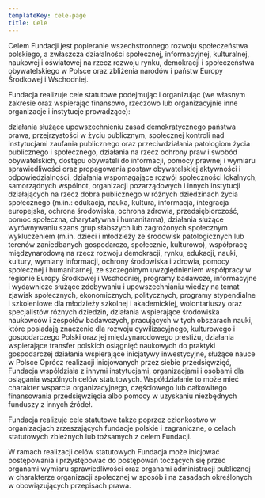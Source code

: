 ```yaml
---
templateKey: cele-page
title: Cele
---
```

Celem Fundacji jest popieranie wszechstronnego rozwoju społeczeństwa polskiego, a zwłaszcza działalności społecznej, informacyjnej, kulturalnej, naukowej i oświatowej na rzecz rozwoju rynku, demokracji i społeczeństwa obywatelskiego w Polsce oraz zbliżenia narodów i państw Europy Środkowej i Wschodniej.

Fundacja realizuje cele statutowe podejmując i organizując (we własnym zakresie oraz wspierając finansowo, rzeczowo lub organizacyjnie inne organizacje i instytucje prowadzące):

działania służące upowszechnieniu zasad demokratycznego państwa prawa, przejrzystości w życiu publicznym, społecznej kontroli nad instytucjami zaufania publicznego oraz przeciwdziałania patologiom życia publicznego i społecznego,
działania na rzecz ochrony praw i swobód obywatelskich, dostępu obywateli do informacji, pomocy prawnej i wymiaru sprawiedliwości oraz propagowania postaw obywatelskiej aktywności i odpowiedzialności,
działania wspomagające rozwój społeczności lokalnych, samorządnych wspólnot, organizacji pozarządowych i innych instytucji działających na rzecz dobra publicznego w różnych dziedzinach życia społecznego (m.in.: edukacja, nauka, kultura, informacja, integracja europejska, ochrona środowiska, ochrona zdrowia, przedsiębiorczość, pomoc społeczna, charytatywna i humanitarna),
działania służące wyrównywaniu szans grup słabszych lub zagrożonych społecznym wykluczeniem (m.in. dzieci i młodzieży ze środowisk patologicznych lub terenów zaniedbanych gospodarczo, społecznie, kulturowo),
współpracę międzynarodową na rzecz rozwoju demokracji, rynku, edukacji, nauki, kultury, wymiany informacji, ochrony środowiska i zdrowia, pomocy społecznej i humanitarnej, ze szczególnym uwzględnieniem współpracy w regionie Europy Środkowej i Wschodniej,
programy badawcze, informacyjne i wydawnicze służące zdobywaniu i upowszechnianiu wiedzy na temat zjawisk społecznych, ekonomicznych, politycznych,
programy stypendialne i szkoleniowe dla młodzieży szkolnej i akademickiej, wolontariuszy oraz specjalistów różnych dziedzin,
działania wspierające środowiska naukowców i zespołów badawczych, pracujących w tych obszarach nauki, które posiadają znaczenie dla rozwoju cywilizacyjnego, kulturowego i gospodarczego Polski oraz jej międzynarodowego prestiżu,
działania wspierające transfer polskich osiągnięć naukowych do praktyki gospodarczej
działania wspierające inicjatywy inwestycyjne, służące nauce w Polsce
Oprócz realizacji inicjowanych przez siebie przedsięwzięć, Fundacja współdziała z innymi instytucjami, organizacjami i osobami dla osiągania wspólnych celów statutowych. Współdziałanie to może mieć charakter wsparcia organizacyjnego, częściowego lub całkowitego finansowania przedsięwzięcia albo pomocy w uzyskaniu niezbędnych funduszy z innych źródeł.

Fundacja realizuje cele statutowe także poprzez członkostwo w organizacjach zrzeszających fundacje polskie i zagraniczne, o celach statutowych zbieżnych lub tożsamych z celem Fundacji.

W ramach realizacji celów statutowych Fundacja może inicjować postępowania i przystępować do postępowań toczących się przed organami wymiaru sprawiedliwości oraz organami administracji publicznej w charakterze organizacji społecznej w sposób i na zasadach określonych w obowiązujących przepisach prawa.

